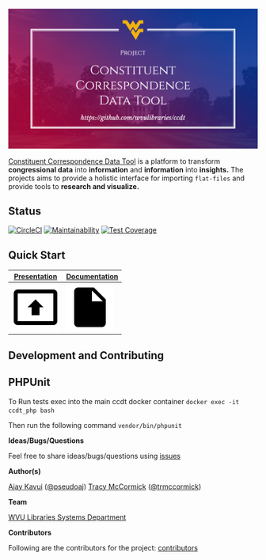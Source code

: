 ![Logo](docs/images/logo.png)

[Constituent Correspondence Data Tool](https://github.com/wvulibraries/ccdt) is a platform to transform **congressional data** into **information** and **information** into **insights.** The projects aims to provide a holistic interface for importing `flat-files` and provide tools to **research and visualize.**

## Status
[![CircleCI](https://circleci.com/gh/wvulibraries/ccdt.svg?style=svg)](https://circleci.com/gh/wvulibraries/ccdt)
[![Maintainability](https://api.codeclimate.com/v1/badges/8466ce146a44de48a3bd/maintainability)](https://codeclimate.com/github/wvulibraries/ccdt/maintainability)
[![Test Coverage](https://api.codeclimate.com/v1/badges/8466ce146a44de48a3bd/test_coverage)](https://codeclimate.com/github/wvulibraries/ccdt/test_coverage)

## Quick Start

 [Presentation](https://docs.google.com/presentation/d/1FyzvqbXJCVkH5S1Af2u6OOTHvzqgfDztlYbq4fLybr4/edit?usp=sharing) | [Documentation](https://github.com/wvulibraries/ccdt/wiki)
------------ | -------------
 [![Presentation](docs/images/i2.png)](https://docs.google.com/presentation/d/1FyzvqbXJCVkH5S1Af2u6OOTHvzqgfDztlYbq4fLybr4/edit#slide=id.g35f391192_00/edit?usp=sharing) | [![Documentation](docs/images/i1.png)](https://github.com/wvulibraries/ccdt/wiki)

## Development and Contributing

## PHPUnit

To Run tests exec into the main ccdt docker container
`docker exec -it ccdt_php bash`

Then run the following command
`vendor/bin/phpunit` 

**Ideas/Bugs/Questions**

Feel free to share ideas/bugs/questions using [issues](https://github.com/wvulibraries/ccdt/issues)

**Author(s)**

[Ajay Kavui](http://pseudoaj.com) ([@pseudoaj](https://github.com/pseudoaj))
[Tracy McCormick](http://tracyamccormick.com) ([@trmccormick](https://github.com/trmccormick))

**Team**

[WVU Libraries Systems Department](https://lib.wvu.edu/about/directory/departments/68/employees/)

**Contributors**

Following are the contributors for the project: [contributors](https://github.com/wvulibraries/ccdt/graphs/contributors)
